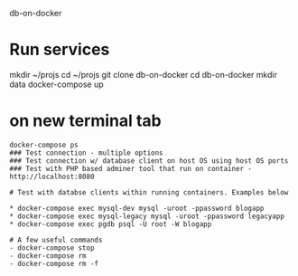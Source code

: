 db-on-docker


# Run services
mkdir ~/projs
cd ~/projs
git clone db-on-docker
cd db-on-docker
mkdir data
docker-compose up

# on new terminal tab
```cd ~/projs/db-on-docker
docker-compose ps
### Test connection - multiple options
### Test connection w/ database client on host OS using host OS ports
### Test with PHP based adminer tool that run on container - http://localhost:8080

# Test with databse clients within running containers. Examples below

* docker-compose exec mysql-dev mysql -uroot -ppassword blogapp
* docker-compose exec mysql-legacy mysql -uroot -ppassword legacyapp
* docker-compose exec pgdb psql -U root -W blogapp

# A few useful commands
- docker-compose stop
- docker-compose rm
- docker-compose rm -f 
